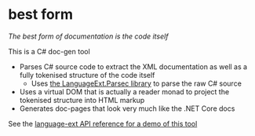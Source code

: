 # best form

_The best form of documentation is the code itself_

This is a C# doc-gen tool

* Parses C# source code to extract the XML documentation as well as a fully tokenised structure of the code itself
  * Uses [the LanguageExt.Parsec library](https://louthy.github.io/LanguageExt.Parsec/LanguageExt.Parsec/index.htm) to parse the raw C# source
* Uses a virtual DOM that is actually a reader monad to project the tokenised structure into HTML markup
* Generates doc-pages that look very much like the .NET Core docs

See the [language-ext API reference for a demo of this tool](https://louthy.github.io/)
